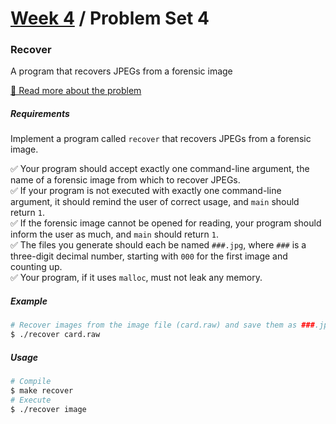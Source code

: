 # [Week 4](../../) / Problem Set 4

### Recover

A program that recovers JPEGs from a forensic image

[🔗 Read more about the problem](https://cs50.harvard.edu/x/2021/psets/4/recover)

##### Requirements

Implement a program called `recover` that recovers JPEGs from a forensic image.

:white_check_mark: Your program should accept exactly one command-line argument, the name of a forensic image from which to recover JPEGs.\
:white_check_mark: If your program is not executed with exactly one command-line argument, it should remind the user of correct usage, and `main` should return `1`.\
:white_check_mark: If the forensic image cannot be opened for reading, your program should inform the user as much, and `main` should return `1`.\
:white_check_mark: The files you generate should each be named `###.jpg`, where `###` is a three-digit decimal number, starting with `000` for the first image and counting up.\
:white_check_mark: Your program, if it uses `malloc`, must not leak any memory.

##### Example

```bash
# Recover images from the image file (card.raw) and save them as ###.jpg where ### is the number of the image up until now that was generated.
$ ./recover card.raw
```

##### Usage

```bash
# Compile
$ make recover
# Execute
$ ./recover image
```

